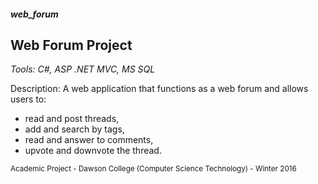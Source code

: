 ##### web_forum
## Web Forum Project

_Tools: C#, ASP .NET MVC, MS SQL_

Description:
A web application that functions as a web forum and allows users to:
- read and post threads, 
- add and search by tags,
- read and answer to comments,
- upvote and downvote the thread.

<sub>Academic Project - Dawson College (Computer Science Technology) - Winter 2016</sub>
